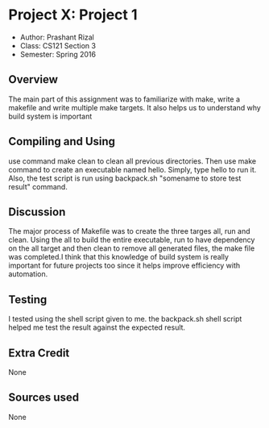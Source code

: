 # Project X: Project 1

* Author: Prashant Rizal
* Class: CS121 Section 3
* Semester: Spring 2016

## Overview

The main part of this assignment was to familiarize with make, write a makefile and write multiple make targets. It also helps us to understand why build system is important


## Compiling and Using

use command make clean to clean all previous directories.
Then use make command to create an executable named hello.
Simply, type hello to run it.
Also, the test script is run using backpack.sh "somename to store test result" command.

## Discussion

The major process of Makefile was to create the three targes all, run and clean.
Using the all to build the entire executable, run to have dependency on the all target and then
clean to remove all generated files, the make file was completed.I think that this knowledge of 
build system is really important for future projects too since it helps improve efficiency with automation.


## Testing

I tested using the shell script given to me. the backpack.sh shell script helped me test the result against the expected result.

## Extra Credit

None
## Sources used

None